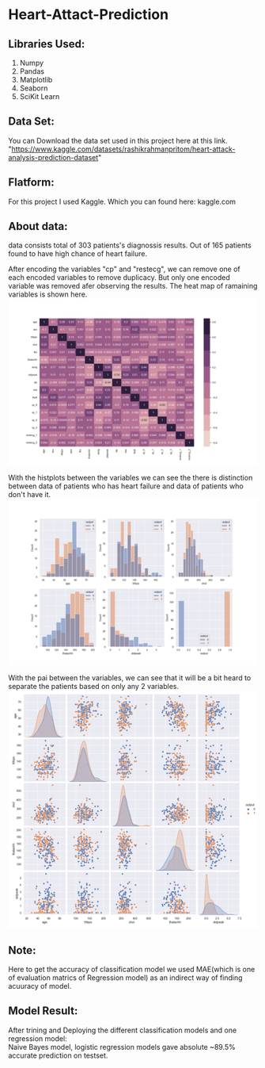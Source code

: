 # Heart-Attact-Prediction








## Libraries Used:  
  
1. Numpy  
2. Pandas  
3. Matplotlib  
4. Seaborn  
5. SciKit Learn   









## Data Set:  
  
You can Download the data set used in this project here at this link.  
"https://www.kaggle.com/datasets/rashikrahmanpritom/heart-attack-analysis-prediction-dataset"  








## Flatform:  
  
For this project I used Kaggle. Which you can found here: kaggle.com  









## About data:  

data consists total of 303 patients's diagnossis results. Out of 165 patients found to have high chance of heart failure.  



After encoding the variables "cp" and "restecg", we can remove one of each encoded variables to remove duplicacy. But only one encoded variable was removed afer observing the results. The heat map of ramaining variables is shown here.  
![Heatmap-after-processing](https://github.com/balajiabcd/Heart-Attact-Prediction/blob/main/images/before.png)  


With the histplots between the variables we can see the there is distinction between data of patients who has heart failure and data of patients who don't have it.  
![Histplot](https://github.com/balajiabcd/Heart-Attact-Prediction/blob/main/images/histplot.png)  


With the pai between the variables, we can see that it will be a bit heard to separate the patients based on only any 2 variables.
![Scattereplot](https://github.com/balajiabcd/Heart-Attact-Prediction/blob/main/images/pairplot.png)












## Note:  
Here to get the accuracy of classification model we used MAE(which is one of evaluation matrics of Regression model) as an indirect way of finding acuuracy of model.  












## Model Result:  


After trining and Deploying the different classification models and one regression model:  
Naive Bayes model, logistic regression models gave absolute ~89.5% accurate prediction on testset.  

 










